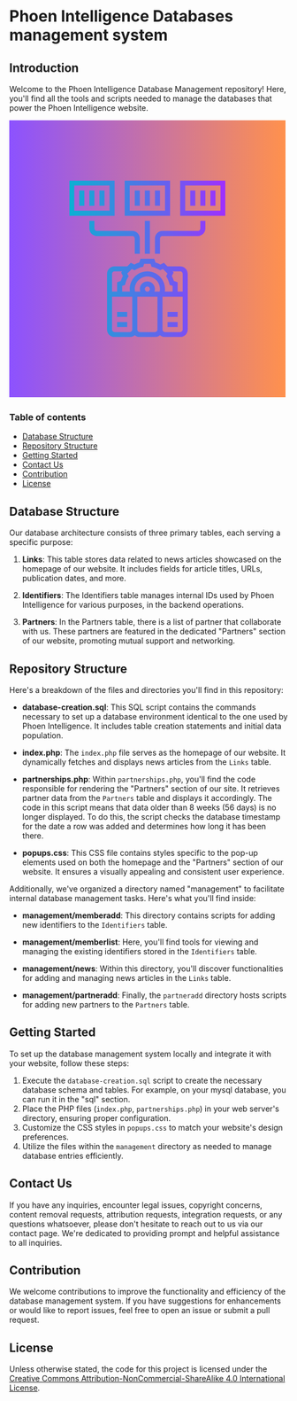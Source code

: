 # Phoen Intelligence Databases management system

## Introduction

Welcome to the Phoen Intelligence Database Management repository! Here, you'll find all the tools and scripts needed to manage the databases that power the Phoen Intelligence website.

![TermsLens logo](https://raw.githubusercontent.com/phoenorg/databases/main/databases.png)

### Table of contents

- [Database Structure](https://github.com/phoenorg/databases/blob/main/README.md#database-structure)
- [Repository Structure](https://github.com/phoenorg/databases/blob/main/README.md#repository-structure)
- [Getting Started](https://github.com/phoenorg/databases/blob/main/README.md#getting-started)
- [Contact Us](https://github.com/phoenorg/databases/blob/main/README.md#contact-us)
- [Contribution](https://github.com/phoenorg/databases/blob/main/README.md#Contribution)
- [License](https://github.com/phoenorg/databases/blob/main/README.md#license)

## Database Structure

Our database architecture consists of three primary tables, each serving a specific purpose:

1. **Links**: This table stores data related to news articles showcased on the homepage of our website. It includes fields for article titles, URLs, publication dates, and more.

2. **Identifiers**: The Identifiers table manages internal IDs used by Phoen Intelligence for various purposes, in the backend operations.

3. **Partners**: In the Partners table, there is a list of partner that collaborate with us. These partners are featured in the dedicated "Partners" section of our website, promoting mutual support and networking.

## Repository Structure

Here's a breakdown of the files and directories you'll find in this repository:

- **database-creation.sql**: This SQL script contains the commands necessary to set up a database environment identical to the one used by Phoen Intelligence. It includes table creation statements and initial data population.

- **index.php**: The `index.php` file serves as the homepage of our website. It dynamically fetches and displays news articles from the `Links` table.

- **partnerships.php**: Within `partnerships.php`, you'll find the code responsible for rendering the "Partners" section of our site. It retrieves partner data from the `Partners` table and displays it accordingly. The code in this script means that data older than 8 weeks (56 days) is no longer displayed. To do this, the script checks the database timestamp for the date a row was added and determines how long it has been there.

- **popups.css**: This CSS file contains styles specific to the pop-up elements used on both the homepage and the "Partners" section of our website. It ensures a visually appealing and consistent user experience.

Additionally, we've organized a directory named "management" to facilitate internal database management tasks. Here's what you'll find inside:

- **management/memberadd**: This directory contains scripts for adding new identifiers to the `Identifiers` table.

- **management/memberlist**: Here, you'll find tools for viewing and managing the existing identifiers stored in the `Identifiers` table.

- **management/news**: Within this directory, you'll discover functionalities for adding and managing news articles in the `Links` table.

- **management/partneradd**: Finally, the `partneradd` directory hosts scripts for adding new partners to the `Partners` table.

## Getting Started

To set up the database management system locally and integrate it with your website, follow these steps:

1. Execute the `database-creation.sql` script to create the necessary database schema and tables. For example, on your mysql database, you can run it in the "sql" section.
2. Place the PHP files (`index.php`, `partnerships.php`) in your web server's directory, ensuring proper configuration.
3. Customize the CSS styles in `popups.css` to match your website's design preferences.
4. Utilize the files within the `management` directory as needed to manage database entries efficiently.

## Contact Us

If you have any inquiries, encounter legal issues, copyright concerns, content removal requests, attribution requests, integration requests, or any questions whatsoever, please don't hesitate to reach out to us via our contact page. We're dedicated to providing prompt and helpful assistance to all inquiries.

## Contribution

We welcome contributions to improve the functionality and efficiency of the database management system. If you have suggestions for enhancements or would like to report issues, feel free to open an issue or submit a pull request.

## License

Unless otherwise stated, the code for this project is licensed under the [Creative Commons Attribution-NonCommercial-ShareAlike 
4.0 International License](https://creativecommons.org/licenses/by-nc-sa/4.0/).

